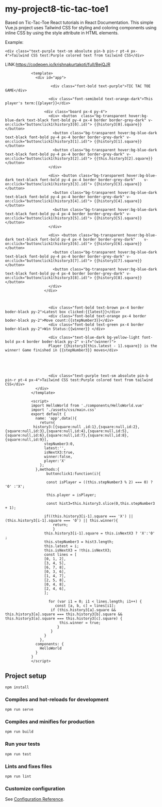 # my-project8-tic-tac-toe1
Based on Tic-Tac-Toe React tutorials in React Documentation.
This simple Vue.js project uses Tailwind CSS for styling and coloring components using inline CSS by using the style attribute in HTML elements.


Example:
```
<div class="text-purple text-sm absolute pin-b pin-r pt-4 px-4">Tailwind CSS test:Purple colored text from tailwind CSS</div>
```
LINK:https://codepen.io/krishnakurtakoti/full/BejQJR



                <template>
                  <div id="app">

                         <div class="font-bold text-purple">TIC TAC TOE GAME</div>

                        <div class="font-semibold text-orange-dark">This player's term:{{player}}</div>

                      <div class="board px-4 py-4">
                        <div> <button  class="bg-transparent hover:bg-blue-dark text-black font-bold py-4 px-4 border border-grey-dark" v-on:click="buttonclick1(history3[0].id)"> {{history3[0].square}}</button>
                          <button class="bg-transparent hover:bg-blue-dark text-black font-bold py-4 px-4 border border-grey-dark" v-    on:click="buttonclick1(history3[1].id)"> {{history3[1].square}}</button>
                          <button class="bg-transparent hover:bg-blue-dark text-black font-bold py-4 px-4 border border-grey-dark" v-   on:click="buttonclick1(history3[2].id)"> {{this.history3[2].square}}</button>
                        </div>

                        <div> <button class="bg-transparent hover:bg-blue-dark text-black font-bold py-4 px-4 border border-grey-dark"    v-on:click="buttonclick1(history3[3].id)"> {{history3[3].square}}</button>
                          <button class="bg-transparent hover:bg-blue-dark text-black font-bold py-4 px-4 border border-grey-dark" v-   on:click="buttonclick1(history3[4].id)"> {{history3[4].square}}</button>
                          <button class="bg-transparent hover:bg-blue-dark text-black font-bold py-4 px-4 border border-grey-dark" v-   on:click="buttonclick1(history3[5].id)"> {{history3[5].square}}</button>
                        </div>

                        <div> <button class="bg-transparent hover:bg-blue-dark text-black font-bold py-4 px-4 border border-grey-dark"    v-on:click="buttonclick1(history3[6].id)"> {{history3[6].square}}</button>
                          <button class="bg-transparent hover:bg-blue-dark text-black font-bold py-4 px-4 border border-grey-dark" v-   on:click="buttonclick1(history3[7].id)"> {{history3[7].square}}</button>
                          <button class="bg-transparent hover:bg-blue-dark text-black font-bold py-4 px-4 border border-grey-dark" v-    on:click="buttonclick1(history3[8].id)"> {{history3[8].square}}</button>
                        </div>
                      </div>



                        <div class="font-bold text-brown px-4 border boder-black py-2">Latest box clicked:{{latest}}</div>
                        <div class="font-bold text-orange px-4 border boder-black py-2">Move count:{{stepNumber3}}</div>
                        <div class="font-bold text-green px-4 border boder-black py-2">Win Status:{{winner}} </div>

                        <div class="text-blue-dark bg-yellow-light font-bold px-4 border boder-black py-2" v-if="(winner)">
                        Player {{history3[this.latest - 1].square}} is the winner! Game finished in {{stepNumber3}} moves</div>





                        <div class="text-purple text-sm absolute pin-b pin-r pt-4 px-4">Tailwind CSS test:Purple colored text from tailwind CSS</div>
                  </div>
                </template>

                <script>
                import HelloWorld from './components/HelloWorld.vue'
                import './assets/css/main.css'
                export default {
                  name: 'app',data(){
                    return{
                 history3:[{square:null ,id:1},{square:null,id:2},{square:null,id:3},{square:null,id:4},{square:null,id:5},{square:null,id:6},{square:null,id:7},{square:null,id:8},{square:null,id:9}],
                      stepNumber3:0,
                      latest:'',
                      isNextX3:true,
                      winner:false,
                      player:'X'
                    };
                  },methods:{
                       buttonclick1:function(i){

                       const isPlayer = ((this.stepNumber3 % 2) === 0) ? '0' :'X';

                       this.player = isPlayer;

                       const hist3=this.history3.slice(0,this.stepNumber3 + 1);

                      if((this.history3[i-1].square === 'X') ||(this.history3[i-1].square === '0') || this.winner){
                          return;
                          }
                      this.history3[i-1].square = this.isNextX3 ? 'X':'0' ;
                      this.stepNumber3 = hist3.length;
                      this.latest = i;
                      this.isNextX3 = !this.isNextX3;
                      const lines = [
                      [0, 1, 2],
                      [3, 4, 5],
                      [6, 7, 8],
                      [0, 3, 6],
                      [1, 4, 7],
                      [2, 5, 8],
                      [0, 4, 8],
                      [2, 4, 6],
                      ];

                        for (var i1 = 0; i1 < lines.length; i1++) {
                           const [a, b, c] = lines[i1];
                         if (this.history3[a].square && this.history3[a].square === this.history3[b].square && this.history3[a].square === this.history3[c].square) {
                             this.winner = true;
                            }
                         }
                      }
                    },
                  components: {
                    HelloWorld
                  }
                }
                </script>

## Project setup
```
npm install
```

### Compiles and hot-reloads for development
```
npm run serve
```

### Compiles and minifies for production
```
npm run build
```

### Run your tests
```
npm run test
```

### Lints and fixes files
```
npm run lint
```

### Customize configuration
See [Configuration Reference](https://cli.vuejs.org/config/).

